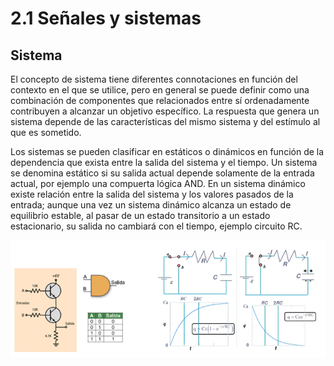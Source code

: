 # 2.1 Señales y sistemas

## Sistema

El concepto de sistema tiene diferentes connotaciones en función del contexto en el que se utilice, pero en general se puede definir como una combinación de componentes que relacionados entre sí ordenadamente contribuyen a alcanzar un objetivo específico. La respuesta que genera un sistema depende de las características del mismo sistema y del estímulo al que es sometido.

Los sistemas se pueden clasificar en estáticos o dinámicos en función de la dependencia que exista entre la salida del sistema y el tiempo. Un sistema se denomina estático si su salida actual depende solamente de la entrada actual, por ejemplo una compuerta lógica AND. En un sistema dinámico existe relación entre la salida del sistema y los valores pasados de la entrada; aunque una vez un sistema dinámico alcanza un estado de equilibrio estable, al pasar de un estado transitorio a un estado estacionario, su salida no cambiará con el tiempo, ejemplo circuito RC.

![](../.gitbook/assets/image%20%287%29.png)

